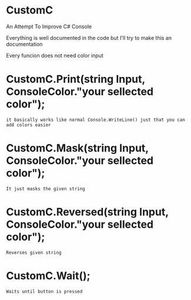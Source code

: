 # CustomC
An Attempt To Improve C# Console


Everything is well documented in the code but I'll try to make this an documentation

Every funcion does not need color input

# CustomC.Print(string Input, ConsoleColor."your sellected color");
    it basically works like normal Console.WriteLine() just that you can add colors easier
    
# CustomC.Mask(string Input, ConsoleColor."your sellected color");
    It just masks the given string

# CustomC.Reversed(string Input, ConsoleColor."your sellected color");
    Reverses given string
    
# CustomC.Wait();
    Waits until button is pressed
